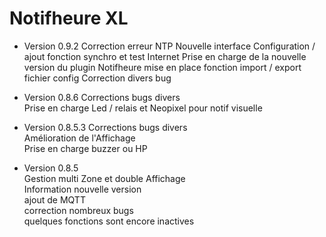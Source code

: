 # Notifheure XL

* Version 0.9.2
Correction erreur NTP
Nouvelle interface Configuration / ajout fonction synchro et test Internet
Prise en charge de la nouvelle version du plugin Notifheure
mise en place fonction import / export fichier config
Correction divers bug

* Version 0.8.6
Corrections bugs divers  
Prise en charge Led / relais et Neopixel pour notif visuelle

* Version 0.8.5.3
Corrections bugs divers  
Amélioration de l'Affichage  
Prise en charge buzzer ou HP   

* Version 0.8.5  
Gestion multi Zone et double Affichage  
Information nouvelle version  
ajout de MQTT  
correction nombreux bugs  
quelques fonctions sont encore inactives  
